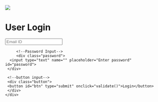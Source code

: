 <!DOCTYPE html>
<html lang="en">
<head>
  <meta charset="UTF-8">
  <meta http-equiv="X-UA-Compatible" content="IE=edge">
  <meta name="viewport" content="width=device-width, initial-scale=1.0">
   <link rel="stylesheet" href="index.css" />
   <title> Login Validation Form</title>
</head>
<body>
  <div class="box">
    <form action="">
      <div class="Profile">
    <img src="picl.jpg" class="circle">
    </div>
    <h1>User Login</h1>
    <div class="userlogin">
       <!--Email Input-->
       <div class="email">
      <input type="email" name="" placeholder="Email ID" id="Email">
      </div>
      
         <!--Password Input-->
         <div class="password">
      <input type="text" name="" placeholder="Enter password" id="password">
     </div>

     <!--button input-->
     <div class="button">
     <button id="btn" type="submit" onclick="validate()">Login</button>
     </div>
    </div>
  </div>
  </form>
  </div>
  
</body>
<script src="index.js"></script>
</html>

<!---
Josephine203/Josephine203 is a ✨ special ✨ repository because its `README.md` (this file) appears on your GitHub profile.
You can click the Preview link to take a look at your changes.
--->
